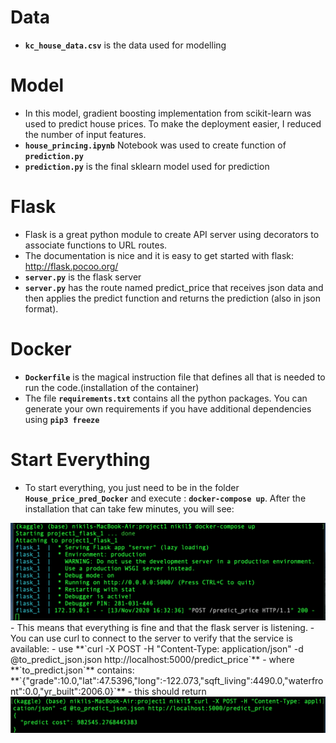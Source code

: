 # Data
- **`kc_house_data.csv`** is the data used for modelling

# Model
- In this model, gradient boosting implementation from scikit-learn was used to predict house prices. To make the deployment easier, I reduced the number of input features.
- **`house_princing.ipynb`** Notebook was used to create function of **`prediction.py`**
- **`prediction.py`** is the final sklearn model used for prediction

# Flask
- Flask is a great python module to create API server using decorators to associate functions to URL routes.
- The documentation is nice and it is easy to get started with flask: http://flask.pocoo.org/
- **`server.py`** is the flask server
- **`server.py`** has the route named predict_price that receives json data and then applies the predict function and returns the prediction (also in json format).

# Docker
- **`Dockerfile`** is the magical instruction file that defines all that is needed to run the code.(installation of the container)
- The file **`requirements.txt`** contains all the python packages. You can generate your own requirements if you have additional dependencies using **`pip3 freeze`**

# Start Everything
- To start everything, you just need to be in the folder **`House_price_pred_Docker`** and execute : **`docker-compose up`**. After the installation that can take few minutes, you will see:
<img src = "assets/Screenshot 2020-11-13 at 23.21.46.png">
- This means that everything is fine and that the flask server is listening.
- You can use curl to connect to the server to verify that the service is available:
- use **`curl -X POST -H "Content-Type: application/json" -d @to_predict_json.json http://localhost:5000/predict_price`** 
- where **`to_predict.json`** contains: **`{"grade":10.0,"lat":47.5396,"long":-122.073,"sqft_living":4490.0,"waterfront":0.0,"yr_built":2006.0}`**
- this should return 

<img src ="assets/Screenshot 2020-11-13 at 23.22.00.png">
